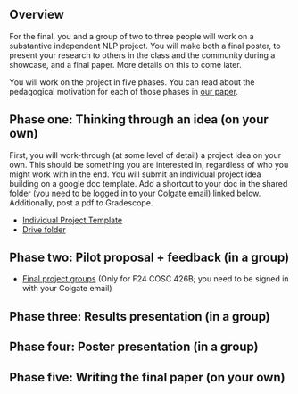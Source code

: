 ## Overview

For the final, you and a group of two to three people will work on a substantive independent NLP project. You will make both a final poster, to present your research to others in the class and the community during a showcase, and a final paper. More details on this to come later.

You will work on the project in five phases. You can read about the pedagogical motivation for each of those phases in [our paper](https://aclanthology.org/2024.teachingnlp-1.16/). 

## Phase one: Thinking through an idea (on your own)

First, you will work-through (at some level of detail) a project idea on your own. This should be something you are interested in, regardless of who you might work with in the end. You will submit an individual project idea building on a google doc template. Add a shortcut to your doc in the shared folder (you need to be logged in to your Colgate email) linked below. Additionally, post a pdf to Gradescope.

* [Individual Project Template](https://docs.google.com/document/d/18NEOXHuBX5_RSSabhmeQD0wKT9VrspAMDJLab1Qi-8A/edit?usp=sharing)
* [Drive folder](https://drive.google.com/drive/folders/1H_P7U-yJWlZgAHMJT8qDcDtMDRTTviRG?usp=drive_link)

## Phase two: Pilot proposal + feedback (in a group)

* [Final project groups](https://docs.google.com/spreadsheets/d/1RGXBPNgqQVsYPk6myhhS4TK-eHgX8s2u5a6auBXQeeo/edit?usp=sharing) (Only for F24 COSC 426B; you need to be signed in with your Colgate email)

## Phase three: Results presentation (in a group)

## Phase four: Poster presentation (in a group)

## Phase five: Writing the final paper (on your own)
